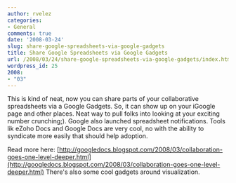 ```yaml
---
author: rvelez
categories:
- General
comments: true
date: '2008-03-24'
slug: share-google-spreadsheets-via-google-gadgets
title: Share Google Spreadsheets via Google Gadgets
url: /2008/03/24/share-google-spreadsheets-via-google-gadgets/index.html
wordpress_id: 25
2008:
- "03"
---
```



This is kind of neat, now you can share parts of your collaborative spreadsheets via a Google Gadgets. So, it can show up on your iGoogle page and other places. Neat way to pull folks into looking at your exciting number crunching;). Google also launched spreadsheet notifications. Tools lik eZoho Docs and Google Docs are very cool, no with the ability to syndicate more easily that should help adoption.

 

Read more here: [http://googledocs.blogspot.com/2008/03/collaboration-goes-one-level-deeper.html](http://googledocs.blogspot.com/2008/03/collaboration-goes-one-level-deeper.html) There's also some cool gadgets around visualization. 

